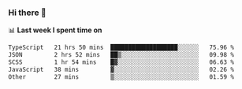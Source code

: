 ### Hi there 👋

<!--
**DBvc/DBvc** is a ✨ _special_ ✨ repository because its `README.md` (this file) appears on your GitHub profile.

Here are some ideas to get you started:

- 🔭 I’m currently working on ...
- 🌱 I’m currently learning ...
- 👯 I’m looking to collaborate on ...
- 🤔 I’m looking for help with ...
- 💬 Ask me about ...
- 📫 How to reach me: ...
- 😄 Pronouns: ...
- ⚡ Fun fact: ...
-->

📊 **Last week I spent time on**
<!--START_SECTION:waka-->

```txt
TypeScript   21 hrs 50 mins  ███████████████████░░░░░░   75.96 %
JSON         2 hrs 52 mins   ██▒░░░░░░░░░░░░░░░░░░░░░░   09.98 %
SCSS         1 hr 54 mins    █▓░░░░░░░░░░░░░░░░░░░░░░░   06.63 %
JavaScript   38 mins         ▓░░░░░░░░░░░░░░░░░░░░░░░░   02.26 %
Other        27 mins         ▒░░░░░░░░░░░░░░░░░░░░░░░░   01.59 %
```

<!--END_SECTION:waka-->
